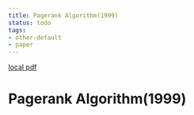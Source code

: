 ```yaml
---
title: Pagerank Algorithm(1999)
status: todo
tags:
- other-default
- paper
---
```


[local pdf](../../../pdfs/1999-PageRank-algorithm.pdf)

# Pagerank Algorithm(1999)
